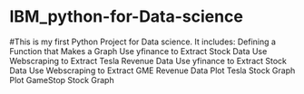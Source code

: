 # IBM_python-for-Data-science
#This is my first Python Project for Data science. It includes:
Defining a Function that Makes a Graph
Use yfinance to Extract Stock Data
Use Webscraping to Extract Tesla Revenue Data
Use yfinance to Extract Stock Data
Use Webscraping to Extract GME Revenue Data
Plot Tesla Stock Graph
Plot GameStop Stock Graph
